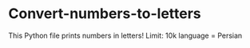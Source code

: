 # Convert-numbers-to-letters
This Python file prints numbers in letters! Limit: 10k
language = Persian
